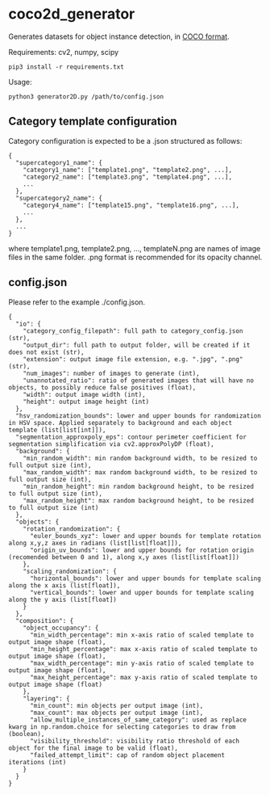 # coco2d_generator

Generates datasets for object instance detection, in [COCO format](https://towardsdatascience.com/how-to-work-with-object-detection-datasets-in-coco-format-9bf4fb5848a4).

Requirements: cv2, numpy, scipy
```commandline
pip3 install -r requirements.txt 
```

Usage:
```commandline
python3 generator2D.py /path/to/config.json
```

## Category template configuration
Category configuration is expected to be a .json structured as follows:
```commandline
{
  "supercategory1_name": {
    "category1_name": ["template1.png", "template2.png", ...],
    "category2_name": ["template3.png", "template4.png", ...],
    ...
  },
  "supercategory2_name": {
    "category4_name": ["template15.png", "template16.png", ...],
    ...
  },
  ...
}
```
where template1.png, template2.png, ..., templateN.png are names of image files in the same folder.
.png format is recommended for its opacity channel.

## config.json
Please refer to the example ./config.json.
```commandline
{
  "io": {
    "category_config_filepath": full path to category_config.json (str),
    "output_dir": full path to output folder, will be created if it does not exist (str),
    "extension": output image file extension, e.g. ".jpg", ".png" (str),
    "num_images": number of images to generate (int),
    "unannotated_ratio": ratio of generated images that will have no objects, to possibly reduce false positives (float),
    "width": output image width (int),
    "height": output image height (int)
  },
  "hsv_randomization_bounds": lower and upper bounds for randomization in HSV space. Applied separately to background and each object template (list[list[int]]),
  "segmentation_approxpoly_eps": contour perimeter coefficient for segmentation simplification via cv2.approxPolyDP (float),
  "background": {
    "min_random_width": min random background width, to be resized to full output size (int),
    "max_random_width": max random background width, to be resized to full output size (int),
    "min_random_height": min random background height, to be resized to full output size (int),
    "max_random_height": max random background height, to be resized to full output size (int)
  },
  "objects": {
    "rotation_randomization": {
      "euler_bounds_xyz": lower and upper bounds for template rotation along x,y,z axes in radians (list[list[float]]),
      "origin_uv_bounds": lower and upper bounds for rotation origin (recomended between 0 and 1), along x,y axes (list[list[float]])
    },
    "scaling_randomization": {
      "horizontal_bounds": lower and upper bounds for template scaling along the x axis (list[float]),
      "vertical_bounds": lower and upper bounds for template scaling along the y axis (list[float])
    }
  },
  "composition": {
    "object_occupancy": {
      "min_width_percentage": min x-axis ratio of scaled template to output image shape (float),
      "min_height_percentage": max x-axis ratio of scaled template to output image shape (float),
      "max_width_percentage": min y-axis ratio of scaled template to output image shape (float),
      "max_height_percentage": max y-axis ratio of scaled template to output image shape (float)
    },
    "layering": {
      "min_count": min objects per output image (int),
      "max_count": max objects per output image (int),
      "allow_multiple_instances_of_same_category": used as replace kwarg in np.random.choice for selecting categories to draw from (boolean),
      "visibility_threshold": visibility ratio threshold of each object for the final image to be valid (float),
      "failed_attempt_limit": cap of random object placement iterations (int)
    }
  }
}
```